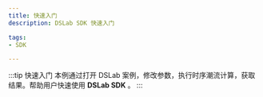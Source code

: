 ```yaml
---
title: 快速入门
description: DSLab SDK 快速入门

tags:
- SDK

---
```


:::tip 快速入门
本例通过打开 DSLab 案例，修改参数，执行时序潮流计算，获取结果。帮助用户快速使用 **DSLab SDK** 。
:::

